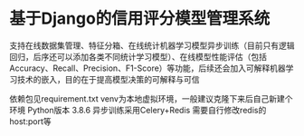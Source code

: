# 基于Django的信用评分模型管理系统
支持在线数据集管理、特征分箱、在线统计机器学习模型异步训练（目前只有逻辑回归，后序还可以添加各类不同统计学习模型）、在线模型性能评估（包括Accuracy、Recall、Precision、F1-Score）等功能，后续还会加入可解释机器学习技术的嵌入，目的在于提高模型决策的可解释与可信

依赖包见requirement.txt
venv为本地虚拟环境，一般建议克隆下来后自己新建个环境
Python版本 3.8.6
异步训练采用Celery+Redis 需要自行修改redis的host:port等
